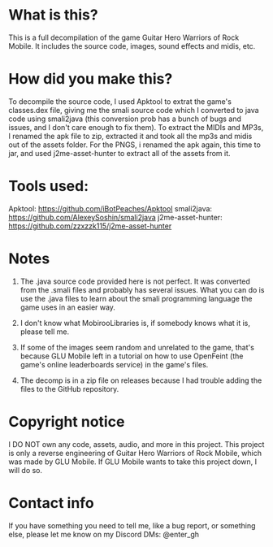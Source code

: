 # What is this?
This is a full decompilation of the game Guitar Hero Warriors of Rock Mobile. It includes the source code, images, sound effects and midis, etc. 

# How did you make this?
To decompile the source code, I used Apktool to extrat the game's classes.dex file, giving me the smali source code which I converted to java code using smali2java (this conversion prob has a bunch of bugs and issues, and I don't care enough to fix them). To extract the MIDIs and MP3s, I renamed the apk file to zip, extracted it and took all the mp3s and midis out of the assets folder. For the PNGS, i renamed the apk again, this time to jar, and used j2me-asset-hunter to extract all of the assets from it.

# Tools used:
Apktool: https://github.com/iBotPeaches/Apktool
smali2java: https://github.com/AlexeySoshin/smali2java
j2me-asset-hunter: https://github.com/zzxzzk115/j2me-asset-hunter

# Notes
1. The .java source code provided here is not perfect. It was converted from the .smali files and probably has several issues. What you can do is use the .java files to learn about the smali programming language the game uses in an easier way.

2. I don't know what MobirooLibraries is, if somebody knows what it is, please tell me.

3. If some of the images seem random and unrelated to the game, that's because GLU Mobile left in a tutorial on how to use OpenFeint (the game's online leaderboards service) in the game's files.

4. The decomp is in a zip file on releases because I had trouble adding the files to the GitHub repository.

# Copyright notice
I DO NOT own any code, assets, audio, and more in this project. This project is only a reverse engineering of Guitar Hero Warriors of Rock Mobile, which was made by GLU Mobile. If GLU Mobile wants to take this project down, I will do so.

# Contact info
If you have something you need to tell me, like a bug report, or something else, please let me know on my Discord DMs: @enter_gh
